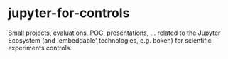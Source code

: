 # jupyter-for-controls
Small projects, evaluations, POC, presentations, ... related to the Jupyter Ecosystem (and 'embeddable' technologies, e.g. bokeh) for scientific experiments controls.

